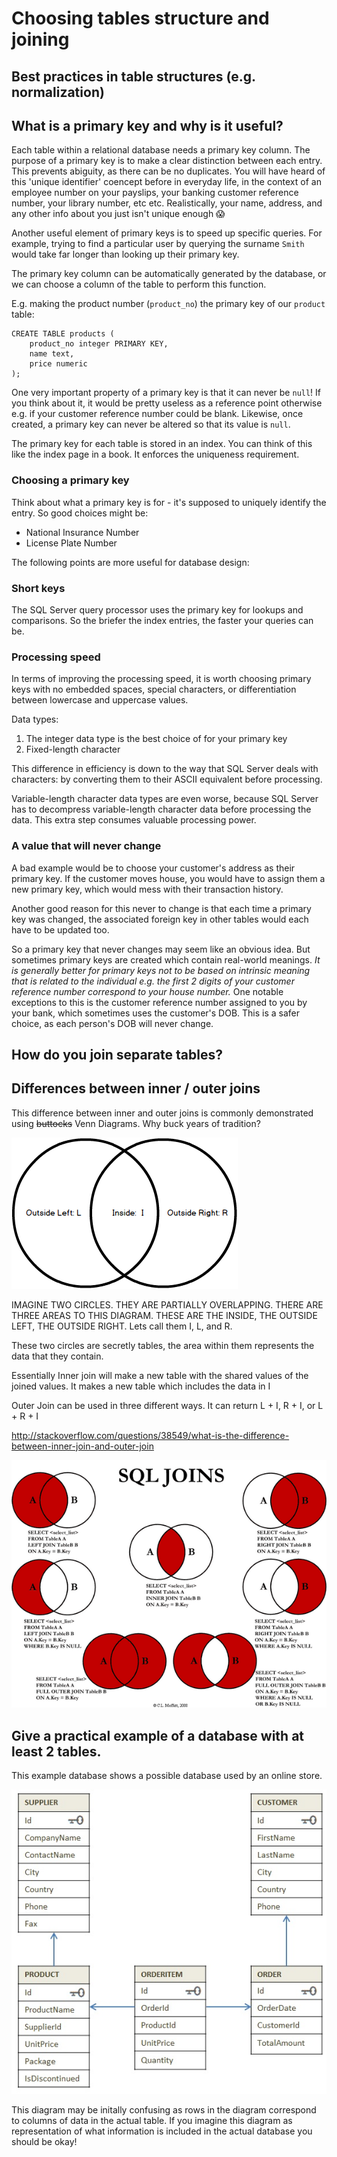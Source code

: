 # Choosing tables structure and joining

## Best practices in table structures (e.g. normalization)

## What is a primary key and why is it useful?

Each table within a relational database needs a primary key column. The purpose of a primary key is to make a clear distinction between each entry. This prevents abiguity, as there can be no duplicates. You will have heard of this 'unique identifier' coencept before in everyday life, in the context of an employee number on your payslips, your banking customer reference number, your library number, etc etc. Realistically, your name, address, and any other info about you just isn't unique enough :scream:

Another useful element of primary keys is to speed up specific queries. For example, trying to find a particular user by querying the surname `Smith` would take far longer than looking up their primary key.

The primary key column can be automatically generated by the database, or we can choose a column of the table to perform this function.

E.g. making the product number (`product_no`) the primary key of our `product` table:
```
CREATE TABLE products (
    product_no integer PRIMARY KEY,
    name text,
    price numeric
);
```

One very important property of a primary key is that it can never be `null`! If you think about it, it would be pretty useless as a reference point otherwise e.g. if your customer reference number could be blank. Likewise, once created, a primary key can never be altered so that its value is `null`.

The primary key for each table is stored in an index. You can think of this like the index page in a book. It enforces the uniqueness requirement.


### Choosing a primary key
Think about what a primary key is for - it's supposed to uniquely identify the entry. So good choices might be:
- National Insurance Number
- License Plate Number


The following points are more useful for database design:

### Short keys
The SQL Server query processor uses the primary key for lookups and comparisons. So the briefer the index entries, the faster your queries can be.

### Processing speed
In terms of improving the processing speed, it is worth choosing primary keys with no embedded spaces, special characters, or differentiation between lowercase and uppercase values.

Data types:
1. The integer data type is the best choice of for your primary key
2. Fixed-length character

This difference in efficiency is down to the way that SQL Server deals with characters: by converting them to their ASCII equivalent before processing.

Variable-length character data types are even worse, because SQL Server has to decompress variable-length character data before processing the data. This extra step consumes valuable processing power.

### A value that will never change
A bad example would be to choose your customer's address as their primary key. If the customer moves house, you would have to assign them a new primary key, which would mess with their transaction history.

Another good reason for this never to change is that each time a primary key was changed, the associated foreign key in other tables would each have to be updated too.

So a primary key that never changes may seem like an obvious idea. But sometimes primary keys are created which contain real-world meanings. _It is generally better for primary keys not to be based on intrinsic meaning that is related to the individual e.g. the first 2 digits of your customer reference number correspond to your house number._ One notable exceptions to this is the customer reference number assigned to you by your bank, which sometimes uses the customer's DOB. This is a safer choice, as each person's DOB will never change.


## How do you join separate tables?

## Differences between inner / outer joins

This difference between inner and outer joins is commonly demonstrated using ~~buttocks~~ Venn Diagrams.
Why buck years of tradition?

![Venn Diagram of Inner and Outer link](images/inout.png)


IMAGINE TWO CIRCLES. THEY ARE PARTIALLY OVERLAPPING. THERE ARE THREE AREAS TO THIS DIAGRAM. THESE ARE THE INSIDE, THE OUTSIDE LEFT, THE OUTSIDE RIGHT. Lets call them I, L, and R.

These two circles are secretly tables, the area within them represents the data that they contain.

Essentially Inner join will make a new table with the shared values of the joined values. It makes a new table which includes the data in I

Outer Join can be used in three different ways.
It can return L + I, R + I, or   L + R + I

http://stackoverflow.com/questions/38549/what-is-the-difference-between-inner-join-and-outer-join

![Complete Join Diagram](images/vens.png)


## Give a practical example of a database with at least 2 tables.

This example database shows a possible database used by an online store.

![erd](images/sql-model.jpg)

This diagram may be initally confusing as rows in the diagram correspond to columns of data in the actual table. If you imagine this diagram as representation of what information is included in the actual database you should be okay!
